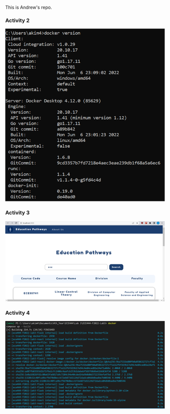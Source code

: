 This is Andrew's repo.

### Activity 2

![](Education_Pathways/images/act2snap.png)

### Activity 3

![](Education_Pathways/images/act3snap.png)

### Activity 4

![](Education_Pathways/images/act4snap.png)
